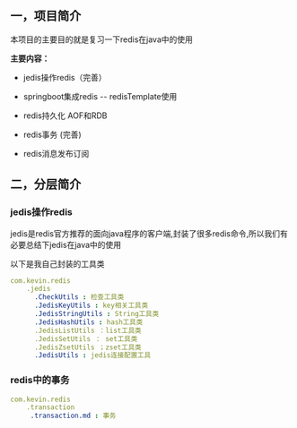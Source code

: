 ## 一，项目简介

本项目的主要目的就是复习一下redis在java中的使用

**主要内容：**

* jedis操作redis（完善）

* springboot集成redis -- redisTemplate使用

* redis持久化 AOF和RDB

* redis事务 (完善)

* redis消息发布订阅


## 二，分层简介

### jedis操作redis

jedis是redis官方推荐的面向java程序的客户端,封装了很多redis命令,所以我们有必要总结下jedis在java中的使用

以下是我自己封装的工具类
```yaml
com.kevin.redis
    .jedis
      .CheckUtils : 检查工具类
      .JedisKeyUtils : key相关工具类
      .JedisStringUtils : String工具类
      .JedisHashUtils : hash工具类
      .JedisListUtils ：list工具类
      .JedisSetUtils ： set工具类
      .JedisZsetUtils ；zset工具类
      .JedisUtils : jedis连接配置工具
```


### redis中的事务
```yaml
com.kevin.redis
    .transaction 
     .transaction.md : 事务

```